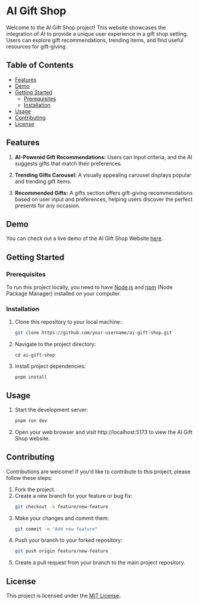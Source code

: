 # AI Gift Shop

Welcome to the AI Gift Shop project! This website showcases the integration of AI to provide a unique user experience in a gift shop setting. Users can explore gift recommendations, trending items, and find useful resources for gift-giving.

## Table of Contents
- [Features](#features)
- [Demo](#demo)
- [Getting Started](#getting-started)
  - [Prerequisites](#prerequisites)
  - [Installation](#installation)
- [Usage](#usage)
- [Contributing](#contributing)
- [License](#license)

## Features

1. **AI-Powered Gift Recommendations:** Users can input criteria, and the AI suggests gifts that match their preferences.

2. **Trending Gifts Carousel:** A visually appealing carousel displays popular and trending gift items.

3. **Recommended Gifts:** A gifts section offers gift-giving recommendations based on user input and preferences, helping users discover the perfect presents for any occasion.

## Demo

You can check out a live demo of the AI Gift Shop Website [here](https://ai-gift-shop.vercel.app/).

## Getting Started

### Prerequisites

To run this project locally, you need to have [Node.js](https://nodejs.org/) and [npm](https://www.npmjs.com/) (Node Package Manager) installed on your computer.

### Installation

1. Clone this repository to your local machine:

   ```bash
   git clone https://github.com/your-username/ai-gift-shop.git
   ```   
2. Navigate to the project directory:
   ```
   cd ai-gift-shop
   ```
3. Install project dependencies:
   ```
   pnpm install
   ```

## Usage

1. Start the development server:
   ```bash
   pnpm run dev
   ```

2. Open your web browser and visit http://localhost:5173 to view the AI Gift Shop website.

## Contributing

Contributions are welcome! If you'd like to contribute to this project, please follow these steps:

1. Fork the project.
2. Create a new branch for your feature or bug fix:
   ```bash
   git checkout -b feature/new-feature
   ```
3. Make your changes and commit them:
   ```bash
   git commit -m "Add new feature"
   ```
4. Push your branch to your forked repository:
   ```bash
   git push origin feature/new-feature
   ```
5. Create a pull request from your branch to the main project repository.

## License

This project is licensed under the [MIT License](https://opensource.org/license/mit/).
